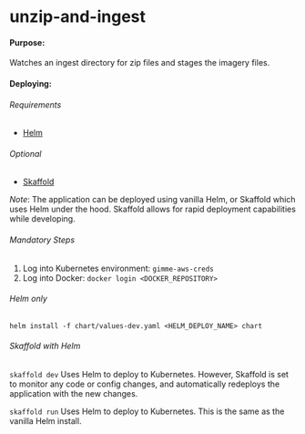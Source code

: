 # unzip-and-ingest

#### Purpose:
Watches an ingest directory for zip files and stages the imagery files.


#### Deploying:

###### Requirements
* [Helm](https://helm.sh/docs/intro/install/)
###### Optional
* [Skaffold](https://skaffold.dev/docs/install/)

_Note_: The application can be deployed using vanilla Helm, or Skaffold which uses Helm under the hood.  Skaffold
allows for rapid deployment capabilities while developing.

###### Mandatory Steps
1. Log into Kubernetes environment: `gimme-aws-creds`
2. Log into Docker: `docker login <DOCKER_REPOSITORY>`

###### Helm only
`helm install -f chart/values-dev.yaml <HELM_DEPLOY_NAME> chart`

###### Skaffold with Helm

`skaffold dev` Uses Helm to deploy to Kubernetes. However, Skaffold is set to monitor any code or config changes, and
automatically redeploys the application with the new changes.

`skaffold run` Uses Helm to deploy to Kubernetes.  This is the same as the vanilla Helm install. 
